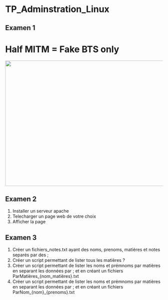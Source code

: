 # TP_Adminstration_Linux
## Examen 1
# Half MITM = Fake BTS only
<p align="center">
  <img width="600" height="400" src="https://github.com/SitrakaResearchAndPOC/GSM_IMSICATCHER_HALFMITM_SPOOFING-SMS-WITH-PHYSICAL-MS/blob/main/2G.jpg">
</p>

## Examen 2
1) Installer un serveur apache
2) Telecharger un page web de votre choix
3) Afficher la page

## Examen 3
1) Créer un fichiers_notes.txt ayant des noms, prenoms, matières et notes separés par des ;
2) Créer un script permettant de lister tous les matières ?
3) Créer un script permettant de lister les noms et prémnoms par matières en separant les données par ; et en créant un fichiers ParMatières_{nom_matières}.txt
4) Créer un script permettant de lister les noms et prémnoms par matières en separant les données par ; et en créant un fichiers ParNom_{nom}_{prenoms}.txt
